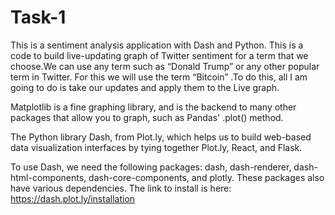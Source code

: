 # Task-1

This is a  sentiment analysis application with Dash and Python. This is a code  to build live-updating graph of Twitter sentiment for a term that we choose.We can use any term such as “Donald Trump” or any other popular term in Twitter. For this we will use the term “Bitcoin” .To do this, all I am going to do is take our updates and apply them to the Live graph.


Matplotlib is a fine graphing library, and is the backend to many other packages that allow you to graph, such as Pandas' .plot() method.

The Python library Dash, from Plot.ly, which helps us to build web-based data visualization interfaces by tying together Plot.ly, React, and Flask.

To use Dash, we need the following packages: dash, dash-renderer, dash-html-components, dash-core-components, and plotly. These packages also have various dependencies. 
The link to install is here:
https://dash.plot.ly/installation


